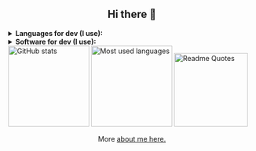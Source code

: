 <h2 align="center">Hi there 👋</h2>

<details>
  <summary><b>Languages for dev (I use):</b></summary>
  <div>
    <ul>
      <li><b>Human</b>: Spanish, English</li>
      <li><b>Markup</b>: Markdown</li>
      <li><b>Programming</b>: Bash, C#, JS, PHP</li>
      <li><b>Styling</b>: CSS</li>
      <li><b>SQL</b>: MySQL, PostgresSQL, T-SQL</li>
      <li><b>Web-lib</b>: Astro-JS, HUGO, Laravel</li>
    </ul>
  </div>
</details>

<details>
  <summary><b>Software for dev (I use):</b></summary>
  <div>
  <ul>
      <li><b>OS</b>: Windows, Linux (Arch, Debian, Fedora)</li>
      <li><b>Code editor</b>b>: vscode, VisualStudio</li>
      <li><b>Sync</b>: git, rsync, syncthing, borg</li>
      <li><b>Virtualization</b>: Docker, Qemu+virt-manager, Virtualbox</li>
      <li><b>Web-browser</b>: Chromium, Firefox</li>
      <li><b>Web-server</b>: Apache, Nginx</li>
    </ul>
  </div>
</details>

<img src="https://github-readme-stats.vercel.app/api?username=David7ce&show_icons=true&theme=tokyonight&layout=compact" alt="GitHub stats" height="165" />
<img src="https://github-readme-stats.vercel.app/api/top-langs/?username=David7ce&theme=tokyonight&layout=compact" alt="Most used languages" height="165" />
<img src="https://quotes-github-readme.vercel.app/api?type=horizontal&theme=tokyonight" alt="Readme Quotes" height="150"/>

<div id="info">
  <p align="center">More <a href="https://David7ce.github.io/about/">about me here.</a></p>
</div>


<!--
| **Languages**   | Names                                                                                                                                                                                                                                                                                                                                                                                |   |  **Software Dev Kit** | Names                                                                                                                                                                                                                                                                                                                                    |
| :-------------: | :----------------------------------------------------------------------------------------------------------------------------------------------------------------------------------------------------------------------------------------------------------------------------------------------------------------------------------------------------------------------------------- | - |  :------------------: | :--------------------------------------------------------------------------------------------------------------------------------------------------------------------------------------------------------------------------------------------------------------------------------------------------------------------------------------- |
| **Human**       | ![Spanish Badge](https://img.shields.io/badge/Español-es-red) ![English Badge](https://img.shields.io/badge/English-us-blue)                                                                                                                                                                                                                                                                                                                                              |   | **Operating System**  | ![Windows Badge](https://img.shields.io/badge/-Windows-0078D6?style=flat&logo=windows&logoColor=white) ![Arch Linux Badge](https://img.shields.io/badge/-Arch%20Linux-1793D1?style=flat&logo=arch-linux&logoColor=white) ![Debian](https://img.shields.io/badge/-Debian-A81D33?style=flat&logo=debian&logoColor=white)                   | 
| **Markup**      | ![HTML Badge](https://img.shields.io/badge/-HTML5-E34F26?style=flat&logo=HTML5&logoColor=white) ![Markdown Badge](https://img.shields.io/badge/-MD-000000?style=flat&logo=Markdown&logoColor=white) ![XML Badge](https://img.shields.io/badge/-XML-00599C?style=flat&logo=XML&logoColor=white)                                                                                                                                                                            |   |  **Code editor**      | ![Obsidian Badge](https://img.shields.io/badge/-Obsidian-0D1321?style=flat&logo=obsidian&logoColor=white) ![Visual Studio Badge](https://img.shields.io/badge/-Visual%20Studio-5C2D91?style=flat&logo=visual-studio) ![VS Code Badge](https://img.shields.io/badge/-VS%20Code-007ACC?style=flat&logo=visual-studio-code&logoColor=white) |
| **Programming** | ![Bash![C# Badge](https://img.shields.io/badge/-C%23-239120?style=flat&logo=C%20Sharp&logoColor=white) Badge](https://img.shields.io/badge/-Bash-444444?style=flat&logo=GNU%20Bash) ![C# Badge](https://img.shields.io/badge/-C%23-239120?style=flat&logo=C%20Sharp&logoColor=white) ![JS Badge](https://img.shields.io/badge/-JS-F7DF1E?style=flat&logo=JavaScript&logoColor=black) ![PHP](https://img.shields.io/badge/-PHP-777BB4?style=flat&logo=php&logoColor=white) |   |  **Sync**             | ![Git Badge](https://img.shields.io/badge/-Git-F05032?style=flat&logo=git&logoColor=white) ![Rsync Badge](https://img.shields.io/badge/-Rsync-3D8CFF?style=flat&logo=rsync&logoColor=white) ![Syncthing Badge](https://img.shields.io/badge/-Syncthing-2D3134?style=flat&logo=syncthing&logoColor=white)                                 |
| **Styling**     | ![CSS Badge](https://img.shields.io/badge/-CSS-1572B6?style=flat&logo=CSS3&logoColor=white)                                                                                                                                                                                                                                                                                                                                                                               |   |  **Virtualization**   | [![Docker](https://img.shields.io/badge/-Docker-2496ED?style=flat&logo=docker&logoColor=white)](https://www.docker.com)  ![QEMU Badge](https://img.shields.io/badge/-QEMU+virt-FF6600?style=flat&logo=qemu&logoColor=white)  ![VirtualBox Badge](https://img.shields.io/badge/-VirtualBox-183A61?style=flat&logo=virtualbox)             |
| **SQL**         | ![MySQL Badge](https://img.shields.io/badge/-MySQL-4479A1?style=flat&logo=MySQL&logoColor=white) ![PostgreSQL Badge](https://img.shields.io/badge/-PostgreSQL-336791?style=flat&logo=PostgreSQL&logoColor=white) ![T-SQL Badge](https://img.shields.io/badge/-T--SQL-CC2927?style=flat&logo=Microsoft%20SQL%20Server&logoColor=white)                                                                                                                                     |   |  **Web browser**      | ![Chromium Badge](https://img.shields.io/badge/-Chromium-4E8FFB?style=flat&logo=Google%20Chrome&logoColor=white) ![Firefox Badge](https://img.shields.io/badge/-Firefox-FF7139?style=flat&logo=Firefox&logoColor=white)                                                                                                                  |
| **Web lib**     | ![Astro JS Badge](https://img.shields.io/badge/-Astro%20JS-0c2445?style=flat&logo=astro) ![Hugo Badge](https://img.shields.io/badge/-Hugo-FF4088?style=flat&logo=hugo) ![Laravel Badge](https://img.shields.io/badge/-Laravel-FF2D20?style=flat&logo=laravel&logoColor=white)                                                                                                                                                                                             |   |  **Web server**       | ![Apache Badge](https://img.shields.io/badge/-Apache-D22128?style=flat&logo=apache&logoColor=white) ![Nginx Badge](https://img.shields.io/badge/-Nginx-009639?style=flat&logo=nginx&logoColor=white) ![XAMPP Badge](https://img.shields.io/badge/-XAMPP-F37623?style=flat&logo=xampp&logoColor=white)                                    |

| ![Quiec's github stats](https://github-readme-stats.vercel.app/api?username=David7ce&show_icons=true&theme=tokyonight&layout=compact) | ![Quiec's github stats](https://github-readme-stats.vercel.app/api/top-langs/?username=David7ce&theme=tokyonight&layout=compact) |
| :-----------------------------------------------------------------------------------------------------------------------------------: | :------------------------------------------------------------------------------------------------------------------------------- |

<div align="center">
  <img src="https://quotes-github-readme.vercel.app/api?type=horizontal&theme=tokyonight" alt="Readme Quotes"/>
</div> 

<div id="info">
  <p align="center">More <a href="https://David7ce.github.io/about/">about me here.</a></p>
</div>
-->


<!--
> [!NOTE]
> Every software produce a change on the hardware and viceversa.
-->

<!--
![Python Badge](https://img.shields.io/badge/-Python-3776AB?style=flat&logo=Python&logoColor=white)

![Bootstrap Badge](https://img.shields.io/badge/-Bootstrap-563D7C?style=flat&logo=bootstrap&logoColor=white)

![FreeFileSync Badge](https://img.shields.io/badge/-FreeFileSync-0098FE?style=flat&logo=freefilesync&logoColor=white)

![Virt-Manager Badge](https://img.shields.io/badge/-Virt-Manager-4EAA25?style=flat&logo=virt-manager)

![Neovim Badge](https://img.shields.io/badge/-Neovim-57A143?style=flat&logo=neovim&logoColor=white)
-->
